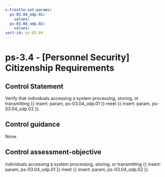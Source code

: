 ```yaml
---
x-trestle-set-params:
  ps-03.04_odp.01:
    values:
  ps-03.04_odp.02:
    values:
sort-id: ps-03.04
---
```


# ps-3.4 - \[Personnel Security\] Citizenship Requirements

## Control Statement

Verify that individuals accessing a system processing, storing, or transmitting {{ insert: param, ps-03.04_odp.01 }} meet {{ insert: param, ps-03.04_odp.02 }}.

## Control guidance

None.

## Control assessment-objective

individuals accessing a system processing, storing, or transmitting {{ insert: param, ps-03.04_odp.01 }} meet {{ insert: param, ps-03.04_odp.02 }}.
